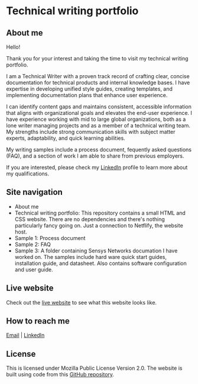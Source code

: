 # Technical writing portfolio
## About me
Hello!

Thank you for your interest and taking the time to visit my technical writing portfolio.

I am a Technical Writer with a proven track record of crafting clear, concise documentation for technical products and internal knowledge bases. I have expertise in developing unified style guides, creating templates, and implementing documentation plans that enhance user experience. 

I can identify content gaps and maintains consistent, accessible information that aligns with organizational goals and elevates the end-user experience. I have experience working with mid to large global organizations, both as a lone writer managing projects and as a member of a technical writing team. My strengths include strong communication skills with subject matter experts, adaptability, and quick learning abilities. 

My writing samples include a process document, fequently asked questions (FAQ), and a section of work I am able to share from previous employers.

If you are interested, please check my [LinkedIn](https://www.linkedin.com/in/meganvalen/) profile to learn more about my qualifications.

## Site navigation
* About me
* Technical writing portfolio: This repository contains a small HTML and CSS website. There are no dependencies and there's nothing particularly fancy going on. Just a connection to Netflify, the website host.
* Sample 1: Process document
* Sample 2: FAQ
* Sample 3: A folder containing Sensys Networks documation I have worked on. The samples include hard ware quick start guides, installation guide, and datasheet. Also contains software configuration and user guide. 

## Live website
Check out the [live website](https://wtd-basic-portfolio.netlify.app/) to see what this website looks like.

## How to reach me
[Email](meg.valenzuela@gmail.com) | [LinkedIn](https://www.linkedin.com/in/meganvalen/)

## License
This is licensed under Mozilla Public License Version 2.0. The website is built using code from this [GitHub repository](https://github.com/bobby-pancakes/basic-portfolio.git). 

